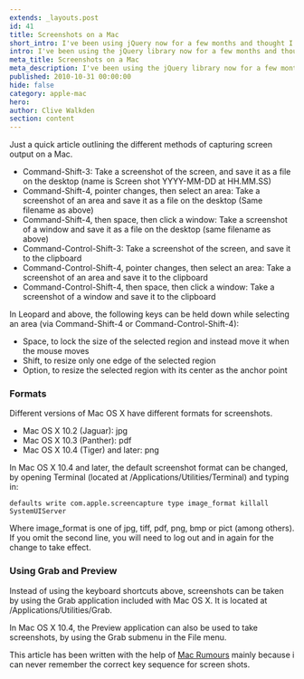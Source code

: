 ```yaml
---
extends: _layouts.post
id: 41
title: Screenshots on a Mac
short_intro: I've been using jQuery now for a few months and thought I'd share some observations.
intro: I've been using the jQuery library now for a few months and thought I'd share some observations.
meta_title: Screenshots on a Mac
meta_description: I've been using the jQuery library now for a few months and thought I'd share some observations.
published: 2010-10-31 00:00:00
hide: false
category: apple-mac
hero:
author: Clive Walkden
section: content
---
```


Just a quick article outlining the different methods of capturing screen output on a Mac.

- Command-Shift-3: Take a screenshot of the screen, and save it as a file on the desktop (name is Screen shot YYYY-MM-DD at HH.MM.SS)
- Command-Shift-4, pointer changes, then select an area: Take a screenshot of an area and save it as a file on the desktop (Same filename as above)
- Command-Shift-4, then space, then click a window: Take a screenshot of a window and save it as a file on the desktop (same filename as above)
- Command-Control-Shift-3: Take a screenshot of the screen, and save it to the clipboard
- Command-Control-Shift-4, pointer changes, then select an area: Take a screenshot of an area and save it to the clipboard
- Command-Control-Shift-4, then space, then click a window: Take a screenshot of a window and save it to the clipboard


In Leopard and above, the following keys can be held down while selecting an area (via Command-Shift-4 or Command-Control-Shift-4):

- Space, to lock the size of the selected region and instead move it when the mouse moves
- Shift, to resize only one edge of the selected region
- Option, to resize the selected region with its center as the anchor point

### Formats

Different versions of Mac OS X have different formats for screenshots.

- Mac OS X 10.2 (Jaguar): jpg
- Mac OS X 10.3 (Panther): pdf
- Mac OS X 10.4 (Tiger) and later: png

In Mac OS X 10.4 and later, the default screenshot format can be changed, by opening Terminal (located at /Applications/Utilities/Terminal) and typing in:

```shell
defaults write com.apple.screencapture type image_format killall SystemUIServer
```

Where image_format is one of jpg, tiff, pdf, png, bmp or pict (among others). If you omit the second line, you will need to log out and in again for the change to take effect.

### Using Grab and Preview

Instead of using the keyboard shortcuts above, screenshots can be taken by using the Grab application included with Mac OS X. It is located at /Applications/Utilities/Grab.

In Mac OS X 10.4, the Preview application can also be used to take screenshots, by using the Grab submenu in the File menu.

This article has been written with the help of <a href="http://guides.macrumors.com/Taking_Screenshots_in_Mac_OS_X" rel="nofollow" target="_blank">Mac Rumours</a> mainly because i can never remember the correct key sequence for screen shots.
